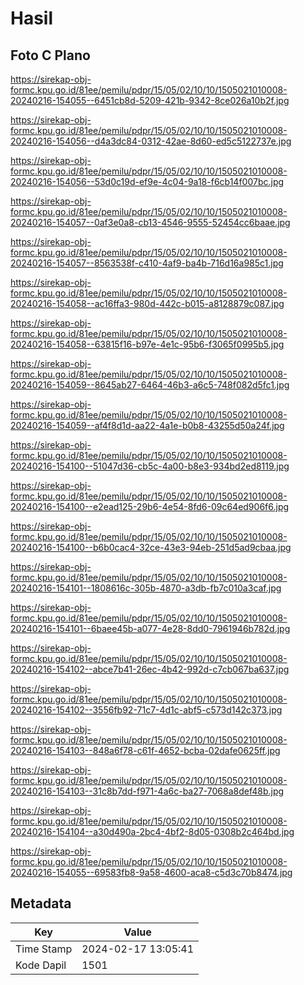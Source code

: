 # Hasil

## Foto C Plano

https://sirekap-obj-formc.kpu.go.id/81ee/pemilu/pdpr/15/05/02/10/10/1505021010008-20240216-154055--6451cb8d-5209-421b-9342-8ce026a10b2f.jpg

https://sirekap-obj-formc.kpu.go.id/81ee/pemilu/pdpr/15/05/02/10/10/1505021010008-20240216-154056--d4a3dc84-0312-42ae-8d60-ed5c5122737e.jpg

https://sirekap-obj-formc.kpu.go.id/81ee/pemilu/pdpr/15/05/02/10/10/1505021010008-20240216-154056--53d0c19d-ef9e-4c04-9a18-f6cb14f007bc.jpg

https://sirekap-obj-formc.kpu.go.id/81ee/pemilu/pdpr/15/05/02/10/10/1505021010008-20240216-154057--0af3e0a8-cb13-4546-9555-52454cc6baae.jpg

https://sirekap-obj-formc.kpu.go.id/81ee/pemilu/pdpr/15/05/02/10/10/1505021010008-20240216-154057--8563538f-c410-4af9-ba4b-716d16a985c1.jpg

https://sirekap-obj-formc.kpu.go.id/81ee/pemilu/pdpr/15/05/02/10/10/1505021010008-20240216-154058--ac16ffa3-980d-442c-b015-a8128879c087.jpg

https://sirekap-obj-formc.kpu.go.id/81ee/pemilu/pdpr/15/05/02/10/10/1505021010008-20240216-154058--63815f16-b97e-4e1c-95b6-f3065f0995b5.jpg

https://sirekap-obj-formc.kpu.go.id/81ee/pemilu/pdpr/15/05/02/10/10/1505021010008-20240216-154059--8645ab27-6464-46b3-a6c5-748f082d5fc1.jpg

https://sirekap-obj-formc.kpu.go.id/81ee/pemilu/pdpr/15/05/02/10/10/1505021010008-20240216-154059--af4f8d1d-aa22-4a1e-b0b8-43255d50a24f.jpg

https://sirekap-obj-formc.kpu.go.id/81ee/pemilu/pdpr/15/05/02/10/10/1505021010008-20240216-154100--51047d36-cb5c-4a00-b8e3-934bd2ed8119.jpg

https://sirekap-obj-formc.kpu.go.id/81ee/pemilu/pdpr/15/05/02/10/10/1505021010008-20240216-154100--e2ead125-29b6-4e54-8fd6-09c64ed906f6.jpg

https://sirekap-obj-formc.kpu.go.id/81ee/pemilu/pdpr/15/05/02/10/10/1505021010008-20240216-154100--b6b0cac4-32ce-43e3-94eb-251d5ad9cbaa.jpg

https://sirekap-obj-formc.kpu.go.id/81ee/pemilu/pdpr/15/05/02/10/10/1505021010008-20240216-154101--1808616c-305b-4870-a3db-fb7c010a3caf.jpg

https://sirekap-obj-formc.kpu.go.id/81ee/pemilu/pdpr/15/05/02/10/10/1505021010008-20240216-154101--6baee45b-a077-4e28-8dd0-7961946b782d.jpg

https://sirekap-obj-formc.kpu.go.id/81ee/pemilu/pdpr/15/05/02/10/10/1505021010008-20240216-154102--abce7b41-26ec-4b42-992d-c7cb067ba637.jpg

https://sirekap-obj-formc.kpu.go.id/81ee/pemilu/pdpr/15/05/02/10/10/1505021010008-20240216-154102--3556fb92-71c7-4d1c-abf5-c573d142c373.jpg

https://sirekap-obj-formc.kpu.go.id/81ee/pemilu/pdpr/15/05/02/10/10/1505021010008-20240216-154103--848a6f78-c61f-4652-bcba-02dafe0625ff.jpg

https://sirekap-obj-formc.kpu.go.id/81ee/pemilu/pdpr/15/05/02/10/10/1505021010008-20240216-154103--31c8b7dd-f971-4a6c-ba27-7068a8def48b.jpg

https://sirekap-obj-formc.kpu.go.id/81ee/pemilu/pdpr/15/05/02/10/10/1505021010008-20240216-154104--a30d490a-2bc4-4bf2-8d05-0308b2c464bd.jpg

https://sirekap-obj-formc.kpu.go.id/81ee/pemilu/pdpr/15/05/02/10/10/1505021010008-20240216-154055--69583fb8-9a58-4600-aca8-c5d3c70b8474.jpg


## Metadata

| Key        | Value               |
| ---------- | ------------------- |
| Time Stamp | 2024-02-17 13:05:41 |
| Kode Dapil | 1501                |



